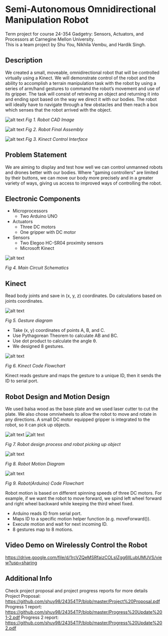 # Semi-Autonomous Omnidirectional Manipulation Robot 
Term project for course 24-354 Gadgetry: Sensors, Actuators, and Processors at Carnegine Mellon University.  
This is a team project by Shu You, Nikhila Vembu, and Hardik Singh.

## Description
We created a small, moveable, omnidirectional robot that will be controlled virtually using a Kinect. We will demonstrate control of the robot and the ability to accomplish a terrain manipulation task with the robot by using a series of arm/hand gestures to command the robot’s movement and use of its gripper. The task will consist of retrieving an object and returning it into and ending spot based on the way we direct it with our bodies. The robot will ideally have to navigate through a few obstacles and then reach a box which senses that the robot arrived with the object.

![alt text](https://github.com/shuy98/24354TP/blob/master/presentation/img/cad_collage.JPG)
*Fig 1. Robot CAD Image*

![alt text](https://github.com/shuy98/24354TP/blob/master/img/assembly.jpg)
*Fig 2. Robot Final Assembly*

![alt text](https://github.com/shuy98/24354TP/blob/master/presentation/img/vlcsnap-2018-12-11-11h48m14s029.png)
*Fig 3. Kinect Control Interface*

## Problem Statement
We are aiming to display and test how well we can control unmanned robots and drones better with our bodies. 
Where "gaming controllers" are limited by their buttons, we can move our body more precisely and in a greater variety of ways, giving us access to improved ways of controlling the robot.

## Electronic Components
- Microprocessors 
  - Two Arduino UNO
- Actuators 
  - Three DC motors
  - One gripper with DC motor
- Sensors
  - Two Elegoo HC-SR04 proximity sensors
  - Microsoft Kinect

![alt text](https://github.com/shuy98/24354TP/blob/master/img/Picture8.jpg)

*Fig 4. Main Circuit Schematics*
  
## Kinect
Read body joints and save in (x, y, z) coordinates. Do calculations based on joints coordinates.
  
![alt text](https://github.com/shuy98/24354TP/blob/master/img/Picture3.png)

*Fig 5. Gesture diagram*

- Take (x, y) coordinates of points A, B, and C.
- Use Pythagorean Theorem to calculate AB and BC.
- Use dot product to calculate the angle θ.
- We designed 8 gestures.

![alt text](https://github.com/shuy98/24354TP/blob/master/img/Picture4.png)

*Fig 6. Kinect Code Flowchart*

Kinect reads gesture and maps the gesture to a unique ID, then it sends the ID to serial port. 

## Robot Design and Motion Design

We used balsa wood as the base plate and we used laser cutter to cut the plate. We also chose omniwheels to allow the robot to move and rotate in any directions. A small DC motor equipped gripper is integrated to the robot, so it can pick up objects.

![alt text](https://github.com/shuy98/24354TP/blob/master/img/Picture9.png)
![alt text](https://github.com/shuy98/24354TP/blob/master/img/Picture11.jpg)

*Fig 7. Robot design process and robot picking up object*

![alt text](https://github.com/shuy98/24354TP/blob/master/img/Picture5.jpg)

*Fig 8. Robot Motion Diagram*

![alt text](https://github.com/shuy98/24354TP/blob/master/img/Picture6.png)

*Fig 9. Robot(Arduino) Code Flowchart*

Robot motion is based on different spinning speeds of three DC motors. For example, if we want the robot to move forward, we spind left wheel forward and right wheel backward while keeping the third wheel fixed.

- Arduino reads ID from serial port. 
- Maps ID to a specific motion helper function (e.g. moveForward()).
- Execute motion and wait for next incoming ID.
- 8 gestures map to 8 motions.

  
## Video Demo on Wirelessly Control the Robot
https://drive.google.com/file/d/1rcVZQeMSRfaizCOLsIZgg6IILubUMUVS/view?usp=sharing

## Additional Info
Check project proposal and project progress reports for more details
Project Proposal: https://github.com/shuy98/24354TP/blob/master/Project%20Proposal.pdf
Progress 1 report: https://github.com/shuy98/24354TP/blob/master/Progress%20Update%201-2.pdf
Progress 2 report: https://github.com/shuy98/24354TP/blob/master/Progress%20Update%202.pdf
